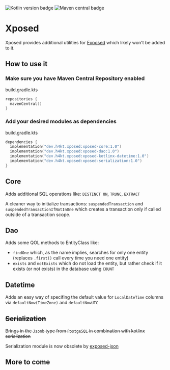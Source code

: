![Kotlin version badge](https://img.shields.io/badge/kotlin-1.8.20-blue)
![Maven central badge](https://maven-badges.herokuapp.com/maven-central/dev.h4kt.xposed/xposed-core/badge.svg?style=flat)

# Xposed
Xposed provides additional utilities for [Exposed](https://github.com/JetBrains/Exposed) which likely won't be added to it.

## How to use it
### Make sure you have Maven Central Repository enabled

build.gradle.kts
```kotlin
repositories {
  mavenCentral()
}
```
### Add your desired modules as dependencies

build.gradle.kts
```kotlin
dependencies {
  implementation("dev.h4kt.xposed:xposed-core:1.0")
  implementation("dev.h4kt.xposed:xposed-dao:1.0")
  implementation("dev.h4kt.xposed:xposed-kotlinx-datetime:1.0")
  implementation("dev.h4kt.xposed:xposed-serialization:1.0")
}
```

## Core
Adds additional SQL operations like: `DISTINCT ON`, `TRUNC`, `EXTRACT`

A cleaner way to initialize transactions: `suspendedTransaction` and `suspendedTransactionIfNotInOne` which creates a transaction only if called outside of a transaction scope.

## Dao
Adds some QOL methods to EntityClass like:
* `findOne` which, as the name implies, searches for only one entity (replaces `.first()` call every time you need one entity)
* `exists` and `notExists` which do not load the entity, but rather check if it exists (or not exists) in the database using `COUNT`

## Datetime
Adds an easy way of specifing the default value for `LocalDateTime` columns via `defaultNow(TimeZone)` and `defaultNowUTC`

## ~~Serialization~~
~~Brings in the `Jsonb` type from `PostgeSQL` in combination with kotlinx serialization~~

Serialization module is now obsolete by [exposed-json](https://github.com/JetBrains/Exposed)


## More to come
